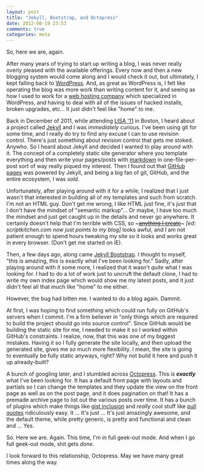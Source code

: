 ```yaml
---
layout: post
title: "Jekyll, Bootstrap, and Octopress"
date: 2012-08-19 23:53
comments: true
categories: meta
---
```


So, here we are, again.

After many years of trying to start up writing a blog, I was never really overly pleased with the available offerings.
Every now and then a new blogging system would come along and I would check it out, but ultimately, I kept falling back to [WordPress][wordpress].
And, as great as WordPress is, I felt like operating the blog was more work than writing content for it, and seeing as how I used to work for a [web hosting company][dreamhost] which specialized in WordPress, and having to deal with all of the issues of hacked installs, broken upgrades, etc... It just didn't feel like "home" to me.

Back in December of 2011, while attending [LISA '11][lisa11] in Boston, I heard about a project called [Jekyll][jekyll] and I was *immediately* curious.
I've been using git for some time, and I really do try to find any excuse I can to use revision control.
There's just something about revision control that gets me stoked.
Anywho.
So I heard about Jekyll and decided I wanted to play around with it.
The concept of a completely static site generator where you template everything and then write your pages/posts with [markdown][markdown] in one-file-per-post sort of way really piqued my interest.
Then I found out that [GitHub pages][ghpages] was powered by Jekyll, and being a big fan of git, GitHub, and the entire ecosystem, I was *sold*.

Unfortunately, after playing around with it for a while, I realized that I just wasn't that interested in building all of my templates and such from scratch.
I'm not an HTML guy.
Don't get me wrong, I like HTML just fine, it's just that I don't have the mindset of "semantic markup"... Or maybe, I have too much the mindset and just get caught up in the details and never go anywhere.
It certainly doesn't help that I'm terrible with CSS, so ~~~[anything I create][sk]~~~ *\[ed: scriptkitchen.com now just points to my blog\]* looks awful, and I am not patient enough to spend hours tweaking my site so it looks and works great in every browser. (Don't get me started on IE).

Then, a few days ago, along came [Jekyll Bootstrap][jekyll-bootstrap].
I thought to myself, "this is amazing, this is exactly what I've been looking for."
Sadly, after playing around with it some more, I realized that it wasn't *quite* what I was looking for.
I had to do a lot of work just to uncruft the default clone, I had to write my own index page which would show me my latest posts, and it just didn't feel all that much like "home" to me either.

However, the bug had bitten me. I wanted to do a blog again. Dammit.

At first, I was hoping to find something which could run fully on GitHub's servers when I commit.
I'm a firm believer in "only things which are required to build the project should go into source control".
Since GitHub would be building the static site for me, I needed to make it so I worked within GitHub's constraints.
I realize, now, that this was one of my biggest mistakes.
Having it so I fully generate the site locally, and then upload the generated site, gives me *so* much more flexibility.
I mean, the site is going to eventually be fully static anyways, right?
Why not build it here and push it up already-built?

A bunch of googling later, and I stumbled across [Octopress][octopress].
This *is* ***exactly*** what I've been looking for.
It has a default front page with layouts and partials so I can change the templates and they update the view on the front page as well as on the post page, and it does pagination on that!
It has a premade archive page to list out the various posts over time.
It has a bunch of plugins which make things like [gist inclusion][gist-tag] and *really* cool stuff like [pull quotes][pullquotes] ridiculously easy.
It ...
It's just ...
It's just amazingly awesome, and the default theme, while pretty generic, is pretty and functional and clean and ... Yes.

So.
Here we are.
Again.
This time, I'm in full geek-out mode.
And when I go full geek-out mode, shit gets *done*.

I look forward to this relationship, Octopress. May we have many great times along the way.


[lisa11]: http://static.usenix.org/events/lisa11/index.html "LISA '11 site"
[jekyll]: https://github.com/mojombo/jekyll "jekyll project on GitHub"
[wordpress]: http://wordpress.org/ "WordPress"
[markdown]: http://daringfireball.net/projects/markdown/ "Markdown"
[ghpages]: http://pages.github.com/ "GitHub Pages"
[sk]: http://scriptkitchen.com/ "scriptkitchen.com - coming soon!"
[jekyll-bootstrap]: http://jekyllbootstrap.com/ "Jekyll Bootstrap"
[octopress]: http://octopress.org/ "Octopress"
[gist-tag]: http://octopress.org/docs/plugins/gist-tag/ "gist-tag octopress plugin"
[dreamhost]: https://www.dreamhost.com/ "DreamHost Web Hosting"
[pullquotes]: http://octopress.org/docs/plugins/pullquote/ "Octopress pull quote plugin"
